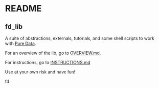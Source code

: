 # README

## fd_lib

A suite of abstractions, externals, tutorials, and some shell scripts to work with [Pure Data](https://github.com/pure-data/pure-data). 

For an overview of the lib, go to [OVERVIEW.md](OVERVIEW.md). 

For instructions, go to [INSTRUCTIONS.md](INSTRUCTIONS.md)

Use at your own risk and have fun!

fd

